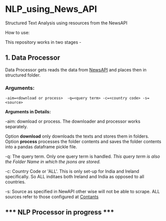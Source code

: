 # NLP_using_News_API
Structured Text Analysis using resources from the NewsAPI

How to use:

This repository works in two stages -

## 1. Data Processor

Data Processor gets reads the data from [NewsAPI](https://newsapi.org/) and places then in structured folder.

### Arguments:

```-aim=<download or process>  -q=<query term> -c=<country code> -s=<source>```

**Arguments in Details:**

-aim: download or process. The downloader and processor works separately. 

Option **download** only downloads the texts and stores them in folders. Option **process** processes the folder contents and saves the folder contents into a pandas dataframe pickle file.

-q: The query term. Only one query term is handled. *This query term is also the Folder Name in which the jsons are stored.*

-c: Country Code or 'ALL'. This is only set-up for India and Ireland specifically. So ALL inditaes both Ireland and India as opposed to all countries.

-s: Source as specified in NewAPI other wise will not be able to scrape. ALL sources refer to those configured at [Contants](https://github.com/royn5618/NLP_using_News_API/blob/master/DataProcessor/NewsAPIGetData/constants.py)


## *** NLP Processor in progress ***
